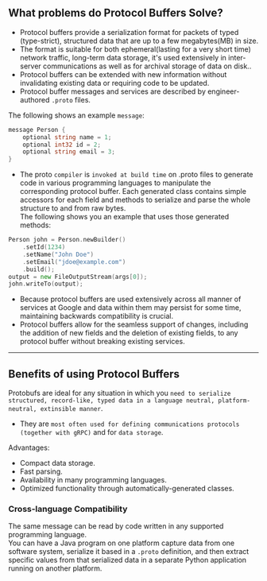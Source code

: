 ## What problems do Protocol Buffers Solve?

- Protocol buffers provide a serialization format for packets of typed (type-strict), structured data that are up to a few megabytes(MB) in size.   
- The format is suitable for both ephemeral(lasting for a very short time) network traffic, long-term data storage, it's used extensively in inter-server communications as well as for archival storage of data on disk..
- Protocol buffers can be extended with new information without invalidating existing data or requiring code to be updated.
- Protocol buffer messages and services are described by engineer-authored `.proto` files. 

The following shows an example `message`:
```go
message Person {
    optional string name = 1;
    optional int32 id = 2;
    optional string email = 3;
}
```

- The proto `compiler` is `invoked at build time` on .proto files to generate code in various programming languages to manipulate the corresponding protocol buffer. Each generated class contains simple accessors for each field and methods to serialize and parse the whole structure to and from raw bytes.    
The following shows you an example that uses those generated methods:
```go
Person john = Person.newBuilder()
    .setId(1234)
    .setName("John Doe")
    .setEmail("jdoe@example.com")
    .build();
output = new FileOutputStream(args[0]);
john.writeTo(output);
```

- Because protocol buffers are used extensively across all manner of services at Google and data within them may persist for some time, maintaining backwards compatibility is crucial. 
- Protocol buffers allow for the seamless support of changes, including the addition of new fields and the deletion of existing fields, to any protocol buffer without breaking existing services. 

---

## Benefits of using Protocol Buffers

Protobufs are ideal for any situation in which you `need to serialize structured, record-like, typed data in a language neutral, platform-neutral, extinsible manner`.   

- They are `most often used for defining communications protocols (together with gRPC)` and for `data storage`.

Advantages: 

- Compact data storage.
- Fast parsing.
- Availability in many programming languages.
- Optimized functionality through automatically-generated classes.


### Cross-language Compatibility

The same message can be read by code written in any supported programming language.   
You can have a Java program on one platform capture data from one software system, serialize it based in a `.proto` definition, and then extract specific values from that serialized data in a separate Python application running on another platform.








